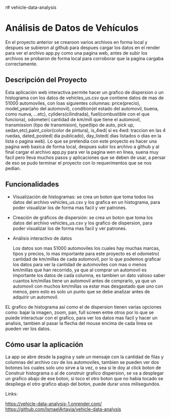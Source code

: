 r# vehicle-data-analysis
# Análisis de Datos de Vehículos
En el proyecto anterior se crearoon varios archivos en forma local y despues se subieron al github para despues cargar los
datos en el render para ver el archivo app.py como una pagina web, antes de subir los archivos se probaron de forma local para
corroborar que la pagina cargaba correctamente.

## Descripción del Proyecto
Esta aplicación web interactiva permite hacer un grafico de dispersion o un histograma con los datos de vehicles_us.csv que contiene
datos de mas de 51000 automoviles, con loas siguientes columnas: price(precio), model_year(año del automovil), condition(el estado del automovil, buena, como nueva, ...etc), cyliders(cilindrada), fuel(combustible con el que funciona), odometer( cantidad de km/mill que tiene el automovil, transmission (tipo de transmision), type(tipo de auto, pick up, sedan,etc),paint_color(color de pintura), is_4wd( si es 4wd: traccion en las 4 ruedas, dated_posted( dia publicado), day_listed( dias listados o dias
en la lista o pagina web).
Lo que se pretendia con este proyecto es hacer una pagina web basica de forma local, despues subir los archivo a github y al final cargar 
el archivo app.py para ver la pagina wen en linea, suena muy facil pero lleva muchos pasos y aplicaciones que se deben de usar, a persar de
eso se pudo terminar el proyecto con lo requerimentos que se nos pedian.

## Funcionalidades

- Visualización de histogramas: se crea un boton que toma todos los datos del archivo vehicles_us.csv y los grafica en un histograma,
  para poder visualizar los de forma mas facil y ver patrones.
  
- Creación de gráficos de dispersión: se crea un boton que toma los datos del archivo vehicles_us.csv y los grafico de dispersion,
  para poder visualizar los de forma mas facil y ver patrones.
  
- Análisis interactivo de datos
  
  Los datos son mas 51000 automoviles los cuales hay muchas marcas, tipos y precios, lo mas importante para este proyecto es
  el odometro( cantidad de km/millas de cada automovil, por lo que podemos graficar los datos para ver la cantidad de automoviles
  con mas o menos km/millas que han recorrido, ya que al comprar un automovil es importante los datos de cada columna, es tambien
  un dato valioso saber cuantos km/millas tiene un automovil antes de comprarlo, ya que un automovil con muchos km/millas va estar mas desgastado
  que uno con menos, pero esto es solo un punto que se debe analizar antes de adquirir un automovil.

EL grafico de histograma asi como el de dispersion tienen varias opciones como: bajar la imagen, zoom, pan, full screen entre otros por lo que se puiede interactuar
con el grafico, para ver los datos mas facil y hacer un analisis, tambien al pasar la flecha del mouse encima de cada linea se pueden ver los datos.
  

## Cómo usar la aplicación

La app se abre desde la pagina y sale un mensaje con la cantidad de filas y columnas del archivo csv de los automoviles, tambien se pueden ver dos botones los cuales solo uno sirve a la
vez, o sea si le doy al click boton de Construir histograma o al de construir grafico dispersion, se va a desplegar un grafico abajo de ese boton, si toco el otro boton que no habia
tocado se despliega el otro grafico abajo del boton, puede durar unos milisegundos.


Links: 

https://vehicle-data-analysis-1.onrender.com/
https://github.com/IsmaelArtavia/vehicle-data-analysis
